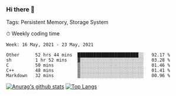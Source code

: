 ### Hi there 👋

Tags: Persistent Memory, Storage System

<!--

[![Anurag's github stats](https://github-readme-stats.vercel.app/api?username=wwyf)](https://github.com/anuraghazra/github-readme-stats)

[![Anurag's github stats](https://github-readme-stats.vercel.app/api?username=wwyf&count_private=true)](https://github.com/anuraghazra/github-readme-stats)


[![Top Langs](https://github-readme-stats.vercel.app/api/top-langs/?username=wwyf&count_private=true&&hide=jupyter%20notebook,html)](https://github.com/anuraghazra/github-readme-stats)



-->


⏱ Weekly coding time

<!--START_SECTION:waka-->
```text
Week: 16 May, 2021 - 23 May, 2021

Other      52 hrs 44 mins  ███████████████████████░░   92.17 % 
sh         1 hr 52 mins    ▓░░░░░░░░░░░░░░░░░░░░░░░░   03.28 % 
C          50 mins         ▒░░░░░░░░░░░░░░░░░░░░░░░░   01.46 % 
C++        48 mins         ▒░░░░░░░░░░░░░░░░░░░░░░░░   01.41 % 
Markdown   32 mins         ▒░░░░░░░░░░░░░░░░░░░░░░░░   00.96 % 
```
<!--END_SECTION:waka-->



[![Anurag's github stats](https://github-readme-stats.vercel.app/api?username=wwyf&count_private=true&show_icons=true&hide_border=true)](https://github.com/anuraghazra/github-readme-stats) [![Top Langs](https://github-readme-stats.vercel.app/api/top-langs/?username=wwyf&count_private=true&hide=jupyter%20notebook,html,OpenEdge%20ABL&langs_count=10&layout=compact&hide_border=true)](https://github.com/anuraghazra/github-readme-stats)

<!--

[![willianrod's wakatime stats](https://github-readme-stats.vercel.app/api/wakatime?username=wwyf)](https://github.com/anuraghazra/github-readme-stats)


-->
